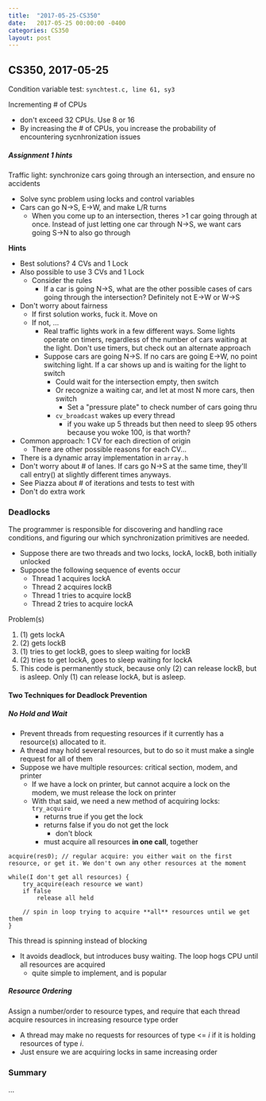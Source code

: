 ```yaml
---
title:  "2017-05-25-CS350"
date:   2017-05-25 00:00:00 -0400
categories: CS350
layout: post
---
```

## CS350, 2017-05-25

Condition variable test: `synchtest.c, line 61, sy3`

Incrementing # of CPUs

* don't exceed 32 CPUs. Use 8 or 16
* By increasing the # of CPUs, you increase the probability of encountering sycnhronization issues

##### Assignment 1 hints

Traffic light: synchronize cars going through an intersection, and ensure no accidents

* Solve sync problem using locks and control variables
* Cars can go N->S, E->W, and make L/R turns
    - When you come up to an intersection, theres >1 car going through at once. Instead of just letting one car through N->S, we want cars going S->N to also go through

__Hints__

* Best solutions? 4 CVs and 1 Lock
* Also possible to use 3 CVs and 1 Lock
    - Consider the rules
        + If a car is going N->S, what are the other possible cases of cars going through the intersection? Definitely not E->W or W->S
* Don't worry about fairness
    - If first solution works, fuck it. Move on
    - If not, ...
        + Real traffic lights work in a few different ways. Some lights operate on timers, regardless of the number of cars waiting at the light. Don't use timers, but check out an alternate approach
        + Suppose cars are going N->S. If no cars are going E->W, no point switching light. If a car shows up and is waiting for the light to switch
            * Could wait for the intersection empty, then switch
            * Or recognize a waiting car, and let at most N more cars, then switch
                - Set a "pressure plate" to check number of cars going thru
            * `cv_broadcast` wakes up every thread
                - if you wake up 5 threads but then need to sleep 95 others because you woke 100, is that worth?
* Common approach: 1 CV for each direction of origin
    - There are other possible reasons for each CV...
* There is a dynamic array implementation in `array.h`
* Don't worry about # of lanes. If cars go N->S at the same time, they'll call entry() at slightly different times anyways.
* See Piazza about # of iterations and tests to test with
* Don't do extra work



### Deadlocks

The programmer is responsible for discovering and handling race conditions, and figuring our which synchronization primitives are needed.

* Suppose there are two threads and two locks, lockA, lockB, both initially unlocked
* Suppose the following sequence of events occur
    - Thread 1 acquires lockA
    - Thread 2 acquires lockB
    - Thread 1 tries to acquire lockB
    - Thread 2 tries to acquire lockA

Problem(s)

1. (1) gets lockA
2. (2) gets lockB
3. (1) tries to get lockB, goes to sleep waiting for lockB
4. (2) tries to get lockA, goes to sleep waiting for lockA
5. This code is permanently stuck, because only (2) can release lockB, but is asleep. Only (1) can release lockA, but is asleep.

#### Two Techniques for Deadlock Prevention

##### No Hold and Wait
    
* Prevent threads from requesting resources if it currently has a resource(s) allocated to it.
* A thread may hold several resources, but to do so it must make a single request for all of them
* Suppose we have multiple resources: critical section, modem, and printer
    - If we have a lock on printer, but cannot acquire a lock on the modem, we must release the lock on printer
    - With that said, we need a new method of acquiring locks: `try_acquire`
        + returns true if you get the lock
        + returns false if you do not get the lock
            * don't block
        + must acquire all resources **in one call**, together

```
acquire(res0); // regular acquire: you either wait on the first resource, or get it. We don't own any other resources at the moment

while(I don't get all resources) {
    try_acquire(each resource we want)
    if false
        release all held

    // spin in loop trying to acquire **all** resources until we get them
}
```

This thread is spinning instead of blocking

* It avoids deadlock, but introduces busy waiting. The loop hogs CPU until all resources are acquired
    - quite simple to implement, and is popular

##### Resource Ordering

Assign a number/order to resource types, and require that each thread acquire resources in increasing resource type order

* A thread may make no requests for resources of type <= *i* if it is holding resources of type *i*.
* Just ensure we are acquiring locks in same increasing order



### Summary

...
